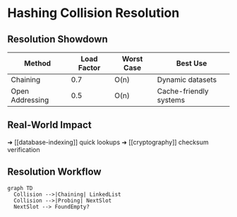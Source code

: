 # Hashing Collision Resolution

## Resolution Showdown

| Method          | Load Factor | Worst Case | Best Use               |
| --------------- | ----------- | ---------- | ---------------------- |
| Chaining        | 0.7         | O(n)       | Dynamic datasets       |
| Open Addressing | 0.5         | O(n)       | Cache-friendly systems |

## Real-World Impact

➜ [[database-indexing]] quick lookups
➜ [[cryptography]] checksum verification

## Resolution Workflow

```mermaid
graph TD
  Collision -->|Chaining| LinkedList
  Collision -->|Probing| NextSlot
  NextSlot --> FoundEmpty?
```
